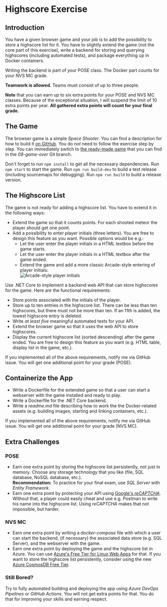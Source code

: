 # Highscore Exercise

## Introduction

You have a given browser game and your job is to add the possibility to store a highscore list for it. You have to slightly extend the game (not the core part of this exercise), write a backend for storing and querying highscores (including automated tests), and package everything up in Docker containers.

Writing the backend is part of your POSE class. The Docker part counts for your NVS MC grade.

**Teamwork is allowed.** Teams must consist of up to three people.

**Note** that you can earn up to six extra points for your POSE and NVS MC classes. Because of the exceptional situation, I will suspend the limit of 10 extra points per year. **All gathered extra points will count for your final grade.**

## The Game

The browser game is a simple *Space Shooter*. You can find a description for how to build it [on GitHub](https://linz.coderdojo.net/trainingsanleitungen/web/space-shooter.html). You do *not* need to follow the exercise step by step. You can immediately switch to [the ready-made game](https://github.com/rstropek/ts-space-shooter-starter/tree/08-game-over) that you can find in the *08-game-over* Git branch.

Don't forget to run `npm install` to get all the necessary dependencies. Run `npm start` to start the game. Run `npm run build-dev` to build a test release (including sourcemaps for debugging). Run `npm run build` to build a release version.

## The Highscore List

The game is not ready for adding a highscore list. You have to extend it in the following ways:

* Extend the game so that it counts points. For each shooted meteor the player should get one point.
* Add a possibility to enter player initials (three letters). You are free to design this feature as you want. Possible options would be e.g.:
  * Let the user enter the player initials in a HTML textbox before the game starts.
  * Let the user enter the player initials in a HTML textbox after the game ended.
  * Extend the game and add a more classic Arcade-style entering of player initials:<br/>
    ![Arcade-style player initials](https://www.mikesarcade.com/estore/prod/frogger/images/hsentry-1.png)

Use .NET Core to implement a backend web API that can store highscores for the game. Here are the functional requirements:

* Store points associated with the initials of the player.
* Store up to ten entries in the highscore list. There can be less than ten highscores, but there must not be more than ten. If an 11th is added, the lowest highscore entry is deleted.
* Write *at least five* meaningful automated tests for your API.
* Extend the browser game so that it uses the web API to store highscores.
* Display the current highscore list (sorted descending) after the game ended. You are free to design this feature as you want (e.g. HTML table, display list in the game, etc.).

If you implemented all of the above requirements, notify me via GitHub issue. You will get one additional point for your grade (POSE).

## Containerize the App

* Write a Dockerfile for the extended game so that a user can start a webserver with the game installed and ready to play.
* Write a Dockerfile for the .NET Core backend.
* Write a *readme.md* file describing how to work the the Docker-related assets (e.g. building images, starting and linking containers, etc.).

If you implemented all of the above requirements, notify me via GitHub issue. You will get one additional point for your grade (NVS MC).

## Extra Challenges

### POSE

* Earn one extra point by storing the highscore list persistently, not just in memory. Choose any storage technology that you like (file, SQL database, NoSQL database, etc.).<br/> **Recommendation:** To practice for your final exam, use *SQL Server* with *Entity Framework*.
* Earn one extra point by protecting your API using [Google's *reCAPTCHA*](https://developers.google.com/recaptcha/intro). Without that, a player could easily cheat and use e.g. Postman to write his name into the highscore list. Using *reCAPTCHA* makes that not impossible, but harder.

### NVS MC

* Earn one extra point by writing a *docker-compose* file with which a user can start the backend, (if necessary) the associated data store (e.g. SQL Server), and the webserver with the game.
* Earn one extra point by deploying the game and the highscore list in Azure. You can use [Azure's Free Tier for Linux Web Apps](https://azure.microsoft.com/en-us/blog/azure-app-service-update-free-linux-tier-python-and-java-support-and-more/) for that. If you want to store the highscore list persistently, consider using the new [Azure CosmosDB Free Tier](https://azure.microsoft.com/en-us/updates/azure-cosmos-db-free-tier-is-now-available/).

### Still Bored?

Try to fully automated building and deploying the app using *Azure DevOps Pipelines* or *GitHub Actions*. You will not get extra points for that. You do that for improving your skills and earning respect.
